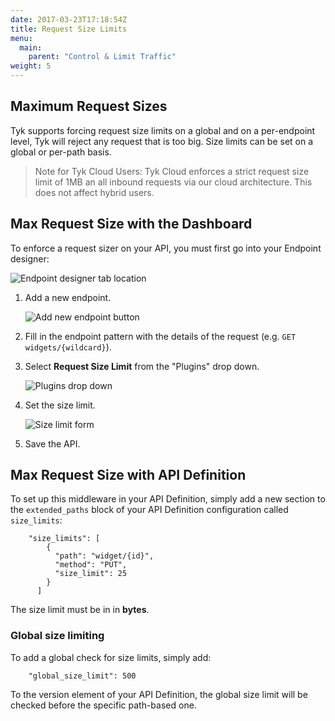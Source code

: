 ```yaml
---
date: 2017-03-23T17:18:54Z
title: Request Size Limits
menu:
  main:
    parent: "Control & Limit Traffic"
weight: 5 
---
```


## <a name="maximum-request-sizes"></a> Maximum Request Sizes

Tyk supports forcing request size limits on a global and on a per-endpoint level, Tyk will reject any request that is too big. Size limits can be set on a global or per-path basis.

> Note for Tyk Cloud Users: Tyk Cloud enforces a strict request size limit of 1MB an all inbound requests via our cloud architecture. This does not affect hybrid users.

## <a name="max-request-size-with-dashboard"></a> Max Request Size with the Dashboard

To enforce a request sizer on your API, you must first go into your Endpoint designer:

![Endpoint designer tab location][1]

1.  Add a new endpoint.
    
    ![Add new endpoint button][2]

2.  Fill in the endpoint pattern with the details of the request (e.g. `GET widgets/{wildcard}`).

3.  Select **Request Size Limit** from the "Plugins" drop down.
    
    ![Plugins drop down][3]

4.  Set the size limit.
    
    ![Size limit form][4]

5.  Save the API.


## <a name="max-request-size-with-api"></a> Max Request Size with API Definition

To set up this middleware in your API Definition, simply add a new section to the `extended_paths` block of your API Definition configuration called `size_limits`:

```
    "size_limits": [
        {
          "path": "widget/{id}",
          "method": "PUT",
          "size_limit": 25
        }
      ]
```

The size limit must be in in **bytes**.

### Global size limiting

To add a global check for size limits, simply add:
```
    "global_size_limit": 500 
``` 

To the version element of your API Definition, the global size limit will be checked before the specific path-based one.

[1]: /docs/img/dashboard/system-management/endpointDesigner.png
[2]: /docs/img/dashboard/system-management/addEndpoint.png
[3]: /docs/img/dashboard/system-management/requestSizeDropdown.png
[4]: /docs/img/dashboard/system-management/setSizeLimit.png


